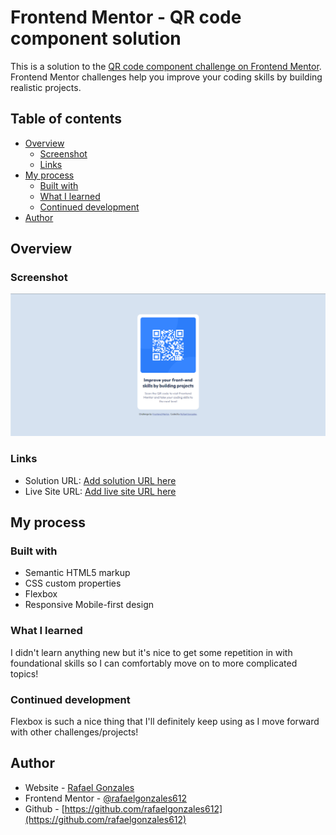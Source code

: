 # Frontend Mentor - QR code component solution

This is a solution to the [QR code component challenge on Frontend Mentor](https://www.frontendmentor.io/challenges/qr-code-component-iux_sIO_H). Frontend Mentor challenges help you improve your coding skills by building realistic projects.

## Table of contents

- [Overview](#overview)
  - [Screenshot](#screenshot)
  - [Links](#links)
- [My process](#my-process)
  - [Built with](#built-with)
  - [What I learned](#what-i-learned)
  - [Continued development](#continued-development)
- [Author](#author)

## Overview

### Screenshot

![](./qrcode_screenshot.png)

### Links

- Solution URL: [Add solution URL here](https://your-solution-url.com)
- Live Site URL: [Add live site URL here](https://your-live-site-url.com)

## My process

### Built with

- Semantic HTML5 markup
- CSS custom properties
- Flexbox
- Responsive Mobile-first design

### What I learned

I didn't learn anything new but it's nice to get some repetition in with foundational skills so I can comfortably move on to more complicated topics!

### Continued development

Flexbox is such a nice thing that I'll definitely keep using as I move forward with other challenges/projects!

## Author

- Website - [Rafael Gonzales](https://www.gonzalesrafael.com)
- Frontend Mentor - [@rafaelgonzales612](https://www.frontendmentor.io/profile/rafaelgonzales612)
- Github - [https://github.com/rafaelgonzales612](https://github.com/rafaelgonzales612)
